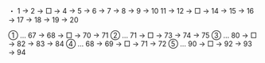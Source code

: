 ・
1 → 2 → □ → 4 → 5 → 6 → 7 → 8 → 9 → 10
11 → 12 → □ → 14 → 15 → 16 → 17 → 18 → 19 → 20



① … 67 → 68 → □ → 70 → 71
② … 71 → □ → 73 → 74 → 75
③ … 80 → □ → 82 → 83 → 84
④ … 68 → 69 → □ → 71 → 72
⑤ … 90 → □ → 92 → 93 → 94
